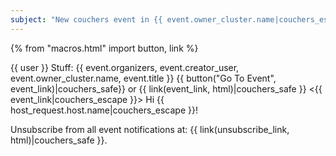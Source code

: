 ```yaml
---
subject: "New couchers event in {{ event.owner_cluster.name|couchers_escape }}!"
---
```


{% from "macros.html" import button, link %}

{{ user }}
Stuff: {{ event.organizers, event.creator_user, event.owner_cluster.name, event.title }}
{{ button("Go To Event", event_link)|couchers_safe}} or {{ link(event_link, html)|couchers_safe }}
<{{ event_link|couchers_escape }}>
Hi {{ host_request.host.name|couchers_escape }}!

Unsubscribe from all event notifications at: {{ link(unsubscribe_link, html)|couchers_safe }}.
